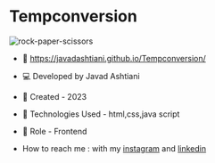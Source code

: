 # Tempconversion
![rock-paper-scissors](https://github.com/javadashtiani/Rock-Paper-Scissors/assets/134012615/1297f9f6-ab21-4217-a896-fed14f125003)
- 🔗 https://javadashtiani.github.io/Tempconversion/
- 💻 Developed by Javad Ashtiani
- 📆 Created - 2023
- 🔧 Technologies Used - html,css,java script
- 🧑‍ Role - Frontend

- How to reach me : with my [instagram](https://www.instagram.com/javadashtiani_web/) and [linkedin](https://www.linkedin.com/in/javadashtiani/)
